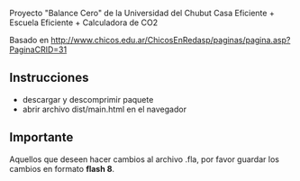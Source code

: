 Proyecto "Balance Cero" de la Universidad del Chubut
Casa Eficiente + Escuela Eficiente + Calculadora de CO2

Basado en http://www.chicos.edu.ar/ChicosEnRedasp/paginas/pagina.asp?PaginaCRID=31

## Instrucciones

* descargar y descomprimir paquete
* abrir archivo dist/main.html en el navegador

## Importante

Aquellos que deseen hacer cambios al archivo .fla, por favor guardar los cambios en formato **flash 8**.